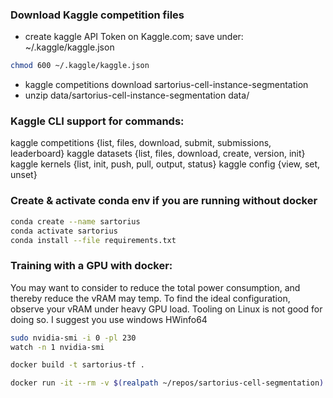 ### Download Kaggle competition files
- create kaggle API Token on Kaggle.com; save under: ~/.kaggle/kaggle.json

```bash
chmod 600 ~/.kaggle/kaggle.json
```

- kaggle competitions download sartorius-cell-instance-segmentation
- unzip data/sartorius-cell-instance-segmentation data/

### Kaggle CLI support for commands:
kaggle competitions {list, files, download, submit, submissions, leaderboard}
kaggle datasets {list, files, download, create, version, init}
kaggle kernels {list, init, push, pull, output, status}
kaggle config {view, set, unset}

### Create & activate conda env if you are running without docker
```bash
conda create --name sartorius
conda activate sartorius
conda install --file requirements.txt
```

### Training with a GPU with docker:

You may want to consider to reduce the total power consumption, and thereby reduce the vRAM may temp. To find the ideal configuration, observe your vRAM under heavy GPU load. Tooling on Linux is not good for doing so. I suggest you use windows HWinfo64
```bash
sudo nvidia-smi -i 0 -pl 230
watch -n 1 nvidia-smi
```

```bash
docker build -t sartorius-tf .
```

```bash
docker run -it --rm -v $(realpath ~/repos/sartorius-cell-segmentation):/tf/notebooks --runtime=nvidia -p 8888:8888 -p 6006:6006 sartorius-tf
```
